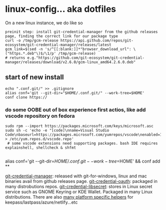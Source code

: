 # linux-config... aka dotfiles
On a new linux instance, we do like so
```
preinit step: install git-credential-manager from the github releases page, finding the correct link for our package type
curl -o /tmp/gcm-release https://api.github.com/repos/git-ecosystem/git-credential-manager/releases/latest
gcm_link=$(sed -n 's/^[[:blank:]]*"browser_download_url": \("https.*.deb"\)$/\1/p' /tmp/gcm-release)
# returns e.g."https://github.com/git-ecosystem/git-credential-manager/releases/download/v2.6.0/gcm-linux_amd64.2.6.0.deb"
```

## start of new install
```
echo ".conf.git/" >> .gitignore
alias conf='git --git-dir="$HOME/.conf.git/" --work-tree=$HOME'
conf clone https://
```
### do some OOBE out of box experience first actios, like add vscode repository on fedora
```
sudo rpm --import https://packages.microsoft.com/keys/microsoft.asc
sudo sh -c 'echo -e "[code]\nname=Visual Studio Code\nbaseurl=https://packages.microsoft.com/yumrepos/vscode\nenabled=1\ngpgcheck=1\ngpgkey=https://packages.microsoft.com/keys/microsoft.asc" > /etc/yum.repos.d/vscode.repo'
 # some vscode extensions need supporting packages. bash IDE requires explainshell, shellcheck & shfmt
 
``` 



alias conf='git --git-dir=$HOME/.conf.git --work-tree=$HOME' &amp;&amp; conf add **


[git-credential-manager](https://github.com/git-ecosystem/git-credential-manager/releases): released with git-for-windows, linux and mac binaries avail from github releases page.
[git-credential-oauth](https://github.com/hickford/git-credential-oauth/releases): packaged in many distrobutions repos.
[git-credential-libsecret](https://pkgs.org/search/?q=git-credential-libsecret): stores in Linux secret service such as GNOME Keyring or KDE Wallet. Packaged in many Linux distributions.
There are also [many platform specific helpers](https://git-scm.com/doc/credential-helpers) for keepass/lastpass/azure/netlify...etc
